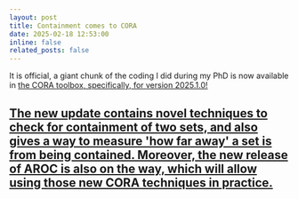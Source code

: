 ```yaml
---
layout: post
title: Containment comes to CORA
date: 2025-02-18 12:53:00
inline: false
related_posts: false
---
```


It is official, a giant chunk of the coding I did during my PhD is now available in <a href="https://github.com/TUMcps/CORA">the CORA toolbox, specifically, for version 2025.1.0!

The new update contains novel techniques to check for containment of two sets, and also gives a way to measure 'how far away' a set is from being contained. Moreover, the new release of AROC is also on the way, which will allow using those new CORA techniques in practice.
---

